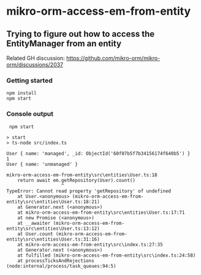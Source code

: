 # mikro-orm-access-em-from-entity
## Trying to figure out how to access the EntityManager from an entity

Related GH discussion: https://github.com/mikro-orm/mikro-orm/discussions/2037

### Getting started
```
npm install
npm start
```

### Console output
```
 npm start

> start
> ts-node src/index.ts

User { name: 'managed', _id: ObjectId('60f07b5f7b34156174f640b5') }
1
User { name: 'unmanaged' }

mikro-orm-access-em-from-entity\src\entities\User.ts:18       
    return await em.getRepository(User).count()
                    ^
TypeError: Cannot read property 'getRepository' of undefined
    at User.<anonymous> (mikro-orm-access-em-from-entity\src\entities\User.ts:18:21)
    at Generator.next (<anonymous>)
    at mikro-orm-access-em-from-entity\src\entities\User.ts:17:71
    at new Promise (<anonymous>)
    at __awaiter (mikro-orm-access-em-from-entity\src\entities\User.ts:13:12)
    at User.count (mikro-orm-access-em-from-entity\src\entities\User.ts:31:16)
    at mikro-orm-access-em-from-entity\src\index.ts:27:35     
    at Generator.next (<anonymous>)
    at fulfilled (mikro-orm-access-em-from-entity\src\index.ts:24:58)
    at processTicksAndRejections (node:internal/process/task_queues:94:5)
```